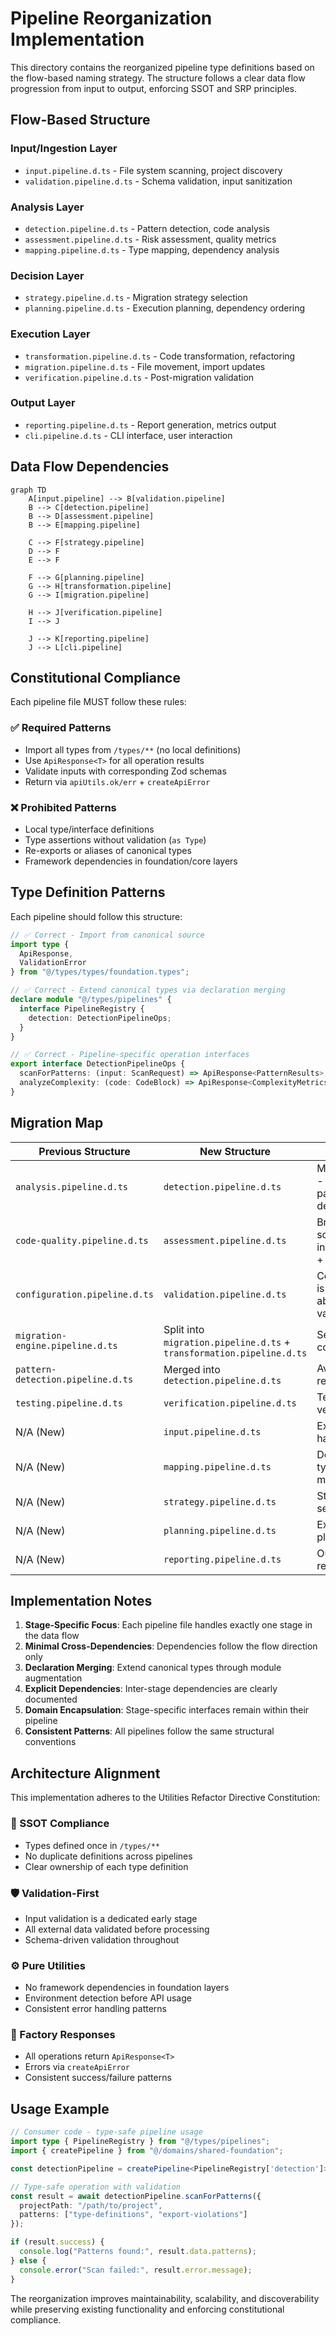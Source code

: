 # Pipeline Reorganization Implementation

This directory contains the reorganized pipeline type definitions based on the flow-based naming strategy. The structure follows a clear data flow progression from input to output, enforcing SSOT and SRP principles.

## Flow-Based Structure

### Input/Ingestion Layer
- `input.pipeline.d.ts` - File system scanning, project discovery
- `validation.pipeline.d.ts` - Schema validation, input sanitization

### Analysis Layer
- `detection.pipeline.d.ts` - Pattern detection, code analysis
- `assessment.pipeline.d.ts` - Risk assessment, quality metrics
- `mapping.pipeline.d.ts` - Type mapping, dependency analysis

### Decision Layer
- `strategy.pipeline.d.ts` - Migration strategy selection
- `planning.pipeline.d.ts` - Execution planning, dependency ordering

### Execution Layer
- `transformation.pipeline.d.ts` - Code transformation, refactoring
- `migration.pipeline.d.ts` - File movement, import updates
- `verification.pipeline.d.ts` - Post-migration validation

### Output Layer
- `reporting.pipeline.d.ts` - Report generation, metrics output
- `cli.pipeline.d.ts` - CLI interface, user interaction

## Data Flow Dependencies

```mermaid
graph TD
    A[input.pipeline] --> B[validation.pipeline]
    B --> C[detection.pipeline]
    B --> D[assessment.pipeline]
    B --> E[mapping.pipeline]
    
    C --> F[strategy.pipeline]
    D --> F
    E --> F
    
    F --> G[planning.pipeline]
    G --> H[transformation.pipeline]
    G --> I[migration.pipeline]
    
    H --> J[verification.pipeline]
    I --> J
    
    J --> K[reporting.pipeline]
    J --> L[cli.pipeline]
```

## Constitutional Compliance

Each pipeline file MUST follow these rules:

### ✅ Required Patterns
- Import all types from `/types/**` (no local definitions)
- Use `ApiResponse<T>` for all operation results
- Validate inputs with corresponding Zod schemas
- Return via `apiUtils.ok/err` + `createApiError`

### ❌ Prohibited Patterns
- Local type/interface definitions
- Type assertions without validation (`as Type`)
- Re-exports or aliases of canonical types
- Framework dependencies in foundation/core layers

## Type Definition Patterns

Each pipeline should follow this structure:

```typescript
// ✅ Correct - Import from canonical source
import type { 
  ApiResponse, 
  ValidationError 
} from "@/types/types/foundation.types";

// ✅ Correct - Extend canonical types via declaration merging
declare module "@/types/pipelines" {
  interface PipelineRegistry {
    detection: DetectionPipelineOps;
  }
}

// ✅ Correct - Pipeline-specific operation interfaces
export interface DetectionPipelineOps {
  scanForPatterns: (input: ScanRequest) => ApiResponse<PatternResults>;
  analyzeComplexity: (code: CodeBlock) => ApiResponse<ComplexityMetrics>;
}
```

## Migration Map

| Previous Structure | New Structure | Rationale |
|-------------------|---------------|-----------|
| `analysis.pipeline.d.ts` | `detection.pipeline.d.ts` | More specific - focuses on pattern detection |
| `code-quality.pipeline.d.ts` | `assessment.pipeline.d.ts` | Broader scope - includes risk + quality |
| `configuration.pipeline.d.ts` | `validation.pipeline.d.ts` | Configuration is primarily about validation |
| `migration-engine.pipeline.d.ts` | Split into `migration.pipeline.d.ts` + `transformation.pipeline.d.ts` | Separate concerns |
| `pattern-detection.pipeline.d.ts` | Merged into `detection.pipeline.d.ts` | Avoid redundancy |
| `testing.pipeline.d.ts` | `verification.pipeline.d.ts` | Testing is verification |
| N/A (New) | `input.pipeline.d.ts` | Explicit input handling |
| N/A (New) | `mapping.pipeline.d.ts` | Dedicated type mapping |
| N/A (New) | `strategy.pipeline.d.ts` | Strategy selection |
| N/A (New) | `planning.pipeline.d.ts` | Execution planning |
| N/A (New) | `reporting.pipeline.d.ts` | Output reporting |

## Implementation Notes

1. **Stage-Specific Focus**: Each pipeline file handles exactly one stage in the data flow
2. **Minimal Cross-Dependencies**: Dependencies follow the flow direction only
3. **Declaration Merging**: Extend canonical types through module augmentation
4. **Explicit Dependencies**: Inter-stage dependencies are clearly documented
5. **Domain Encapsulation**: Stage-specific interfaces remain within their pipeline
6. **Consistent Patterns**: All pipelines follow the same structural conventions

## Architecture Alignment

This implementation adheres to the Utilities Refactor Directive Constitution:

### 🎯 SSOT Compliance
- Types defined once in `/types/**`
- No duplicate definitions across pipelines
- Clear ownership of each type definition

### 🛡️ Validation-First
- Input validation is a dedicated early stage
- All external data validated before processing
- Schema-driven validation throughout

### ⚙️ Pure Utilities
- No framework dependencies in foundation layers
- Environment detection before API usage
- Consistent error handling patterns

### 🎯 Factory Responses
- All operations return `ApiResponse<T>`
- Errors via `createApiError`
- Consistent success/failure patterns

## Usage Example

```typescript
// Consumer code - type-safe pipeline usage
import type { PipelineRegistry } from "@/types/pipelines";
import { createPipeline } from "@/domains/shared-foundation";

const detectionPipeline = createPipeline<PipelineRegistry['detection']>();

// Type-safe operation with validation
const result = await detectionPipeline.scanForPatterns({
  projectPath: "/path/to/project",
  patterns: ["type-definitions", "export-violations"]
});

if (result.success) {
  console.log("Patterns found:", result.data.patterns);
} else {
  console.error("Scan failed:", result.error.message);
}
```

The reorganization improves maintainability, scalability, and discoverability while preserving existing functionality and enforcing constitutional compliance.